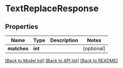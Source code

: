# TextReplaceResponse

## Properties
Name | Type | Description | Notes
------------ | ------------- | ------------- | -------------
**matches** | **int** |  | [optional] 

[[Back to Model list]](../README.md#documentation-for-models) [[Back to API list]](../README.md#documentation-for-api-endpoints) [[Back to README]](../README.md)


